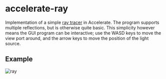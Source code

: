 accelerate-ray
==============

Implementation of a simple [ray tracer][ray-tracing-wiki] in Accelerate. The
program supports multiple reflections, but is otherwise quite basic. This
simplicity however means the GUI program can be interactive; use the WASD keys
to move the view port around, and the arrow keys to move the position of the
light source.

Example
-------

![ray][ray-img]

  [ray-tracing-wiki]:       https://en.wikipedia.org/wiki/Ray_tracing_(graphics)
  [ray-img]:                https://github.com/AccelerateHS/accelerate-examples/raw/master/samples/ray.jpg

